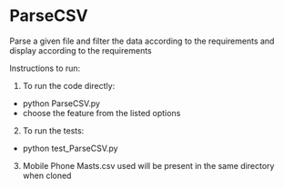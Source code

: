 # ParseCSV
Parse a given file and filter the data according to the requirements and display according to the requirements



Instructions to run:

1) To run the code directly:
- python ParseCSV.py
- choose the feature from the listed options

2) To run the tests:

- python test_ParseCSV.py

3) Mobile Phone Masts.csv used will be present in the same directory when cloned
